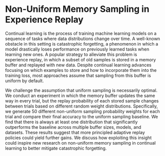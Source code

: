 # Non-Uniform Memory Sampling in Experience Replay

Continual learning is the process of training machine learning models on a sequence of tasks where data distributions change over time. A well-known obstacle in this setting is catastrophic forgetting, a phenomenon in which a model drastically loses performance on previously learned tasks when learning new ones. A popular strategy to alleviate this problem is experience replay, in which a subset of old samples is stored in a memory buffer and replayed with new data. Despite continual learning advances focusing on which examples to store and how to incorporate them into the training loss, most approaches assume that sampling from this buffer is uniform by default.

We challenge the assumption that uniform sampling is necessarily optimal. We conduct an experiment in which the memory buffer updates the same way in every trial, but the replay probability of each stored sample changes between trials based on different random weight distributions. Specifically, we generate 50 different non-uniform sampling probability weights for each trial and compare their final accuracy to the uniform sampling baseline. We find that there is always at least one distribution that significantly outperforms the baseline across multiple buffer sizes, models, and datasets. These results suggest that more principled adaptive replay policies could yield further gains. We discuss how exploiting this insight could inspire new research on non-uniform memory sampling in continual learning to better mitigate catastrophic forgetting.

